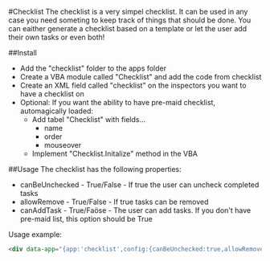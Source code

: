 #Checklist
The checklist is a very simpel checklist. It can be used in any case you need someting to keep track of things that should be done.
You can eaither generate a checklist based on a template or let the user add their own tasks or even both!


##Install
*	Add the "checklist" folder to the apps folder
*	Create a VBA module called "Checklist" and add the code from checklist
*	Create an XML field called "checklist" on the inspectors you want to have a checklist on
*	Optional: If you want the ability to have pre-maid checklist, automagically loaded:
	*	Add tabel "Checklist" with fields...
		*	name
		*	order
		*	mouseover
	*	Implement "Checklist.Initalize" method in the VBA

##Usage
The checklist has the following properties:
*	canBeUnchecked - True/False - If true the user can uncheck completed tasks
*	allowRemove - True/False - If true tasks can be removed
*	canAddTask - True/Faöse - The user can add tasks. If you don't have pre-maid list, this option should be True

Usage example:

```html
<div data-app="{app:'checklist',config:{canBeUnchecked:true,allowRemove:true, canAddTask:true}}"></div>
```
